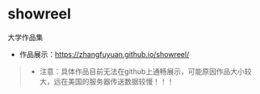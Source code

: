 # showreel
大学作品集

* 作品展示：https://zhangfuyuan.github.io/showreel/
> * 注意：具体作品目前无法在github上通畅展示，可能原因作品大小较大，远在美国的服务器传送数据较慢！！！
